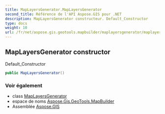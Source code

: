 ```yaml
---
title: MapLayersGenerator.MapLayersGenerator
second_title: Référence de l'API Aspose.GIS pour .NET
description: MapLayersGenerator constructeur. Default_Constructor
type: docs
weight: 10
url: /fr/net/aspose.gis.geotools.mapbuilder/maplayersgenerator/maplayersgenerator/
---
```

## MapLayersGenerator constructor

Default_Constructor

```csharp
public MapLayersGenerator()
```

### Voir également

* class [MapLayersGenerator](../)
* espace de noms [Aspose.Gis.GeoTools.MapBuilder](../../maplayersgenerator/)
* Assemblée [Aspose.GIS](../../../)


